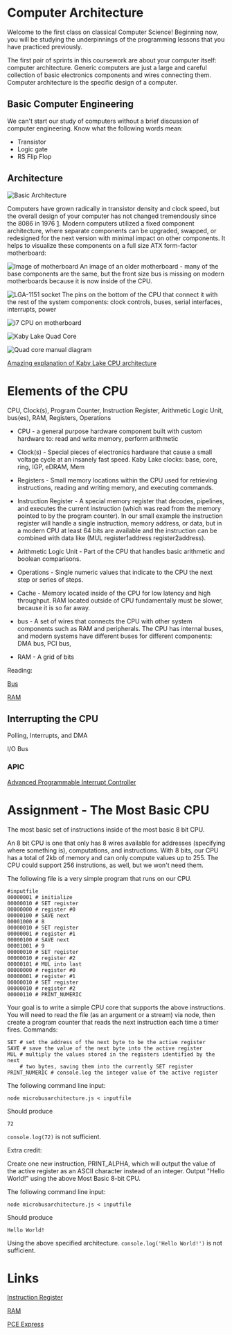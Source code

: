 # Computer Architecture

Welcome to the first class on classical Computer Science! Beginning now, you will be studying the underpinnings of the programming lessons that you have practiced previously.

The first pair of sprints in this coursework are about your computer itself: computer architecture. Generic computers are just a large and careful collection of basic electronics components and wires connecting them. Computer architecture is the specific design of a computer.

## Basic Computer Engineering

We can't start our study of computers without a brief discussion of computer engineering. Know what the following words mean:

- Transistor
- Logic gate
- RS Flip Flop

## Architecture

![Basic Architecture](https://www.lucidchart.com/publicSegments/view/8e06c9e0-0087-4c53-9486-c5aaca137ff3/image.png)

Computers have grown radically in transistor density and clock speed, but the overall design of your computer has not changed tremendously since the 8086 in 1976 [1](https://en.wikipedia.org/wiki/X86). Modern computers utilized a fixed component architecture, where separate components can be upgraded, swapped, or redesigned for the next version with minimal impact on other components. It helps to visualize these components on a full size ATX form-factor motherboard:

![Image of motherboard](https://www.dropbox.com/s/7jc00mllz3vs8ta/Lambda%20School%20Motherboard.jpg?raw=1)
An image of an older motherboard - many of the base components are the same, but the front size bus is missing on modern motherboards because it is now inside of the CPU.

![LGA-1151 socket](https://upload.wikimedia.org/wikipedia/commons/c/c9/Core_i7_bottom.png)
The pins on the bottom of the CPU that connect it with the rest of the system components: clock controls, buses, serial interfaces, interrupts, power

![i7 CPU on motherboard](https://commons.wikimedia.org/wiki/File:Intel_i7_4770_CPU_on_an_ASUS_Gryphon_Z87_uATX_motherboard.jpg)

![Kaby Lake Quad Core](https://en.wikichip.org/w/images/thumb/d/dc/kaby_lake_%28quad_core%29_%28annotated%29.png/800px-kaby_lake_%28quad_core%29_%28annotated%29.png)

![Quad core manual diagram](https://www.dropbox.com/s/3xli0imznavxdnf/Kaby%20Lake%20Core%20design.png?raw=1)

[Amazing explanation of Kaby Lake CPU architecture](https://en.wikichip.org/wiki/intel/microarchitectures/kaby_lake)

# Elements of the CPU

CPU, Clock(s), Program Counter, Instruction Register, Arithmetic Logic Unit, bus(es), RAM, Registers, Operations

- CPU - a general purpose hardware component built with custom hardware to: read and write memory, perform arithmetic

- Clock(s) - Special pieces of electronics hardware that cause a small voltage cycle at an insanely fast speed. Kaby Lake clocks: base, core, ring, IGP, eDRAM, Mem

- Registers - Small memory locations within the CPU used for retrieving instructions, reading and writing memory, and executing commands.

- Instruction Register - A special memory register that decodes, pipelines, and executes the current instruction (which was read from the memory pointed to by the program counter). In our small example the instruction register will handle a single instruction, memory address, or data, but in a modern CPU at least 64 bits are available and the instruction can be combined with data like (MUL register1address register2address).

- Arithmetic Logic Unit - Part of the CPU that handles basic arithmetic and boolean comparisons.

- Operations - Single numeric values that indicate to the CPU the next step or series of steps.

- Cache - Memory located inside of the CPU for low latency and high throughput. RAM located outside of CPU fundamentally must be slower, because it is so far away.

- bus - A set of wires that connects the CPU with other system components such as RAM and peripherals. The CPU has internal buses, and modern systems have different buses for different components: DMA bus, PCI bus, 

- RAM - A grid of bits

Reading:

[Bus](https://en.wikipedia.org/wiki/Bus_(computing))

[RAM](https://en.wikipedia.org/wiki/Random-access_memory)

## Interrupting the CPU

Polling, Interrupts, and DMA

I/O Bus

### APIC
[Advanced Programmable Interrupt Controller](https://en.wikipedia.org/wiki/Advanced_Programmable_Interrupt_Controller)

# Assignment - The Most Basic CPU

The most basic set of instructions inside of the most basic 8 bit CPU.

An 8 bit CPU is one that only has 8 wires available for addresses (specifying where something is), computations, and instructions. With 8 bits, our CPU has a total of 2kb of memory and can only compute values up to 255. The CPU could support 256 instrutions, as well, but we won't need them.

The following file is a very simple program that runs on our CPU.

    #inputfile
    00000001 # initialize
    00000010 # SET register
    00000000 # register #0
    00000100 # SAVE next
    00001000 # 8
    00000010 # SET register
    00000001 # register #1
    00000100 # SAVE next
    00001001 # 9
    00000010 # SET register
    00000010 # register #2
    00000101 # MUL into last
    00000000 # register #0
    00000001 # register #1
    00000010 # SET register
    00000010 # register #2
    00000110 # PRINT_NUMERIC

Your goal is to write a simple CPU core that supports the above instructions. You will need to read the file (as an argument or a stream) via node, then create a program counter that reads the next instruction each time a timer fires. Commands:

    SET # set the address of the next byte to be the active register
    SAVE # save the value of the next byte into the active register
    MUL # multiply the values stored in the registers identified by the next
        # two bytes, saving them into the currently SET register
    PRINT_NUMERIC # console.log the integer value of the active register

The following command line input:

    node microbusarchitecture.js < inputfile

Should produce

    72

`console.log(72)` is not sufficient.

Extra credit:

Create one new instruction, PRINT_ALPHA, which will output the value of the active register as an ASCII character instead of an integer. Output "Hello World!" using the above Most Basic 8-bit CPU.

The following command line input:

    node microbusarchitecture.js < inputfile

Should produce

    Hello World!

Using the above specified architecture. `console.log('Hello World!')` is not sufficient.


# Links

[Instruction Register](https://en.wikipedia.org/wiki/Instruction_register)

[RAM](https://en.wikipedia.org/wiki/Random-access_memory)

[PCE Express](https://en.wikipedia.org/wiki/PCI_Express)

